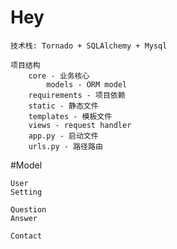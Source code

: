 # Hey

    技术栈: Tornado + SQLAlchemy + Mysql 

    项目结构
        core - 业务核心
            models - ORM model
        requirements - 项目依赖
        static - 静态文件
        templates - 模板文件
        views - request handler
        app.py - 启动文件
        urls.py - 路径路由


#Model

    User
    Setting

    Question
    Answer

    Contact
